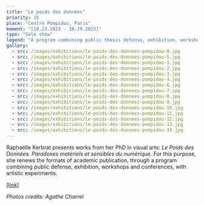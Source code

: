 ```yaml
---
title: "Le poids des données"
priority: 16
place: "Centre Pompidou, Paris"
moment: "[10.23.2023 - 10.29.2023]"
type: "Solo show"
legend: "A program combining public thesis defense, exhibition, workshops and conference"
gallery:
  - src: /images/exhibitions/le-poids-des-donnees-pompidou-0.jpg
  - src: /images/exhibitions/le-poids-des-donnees-pompidou-5.jpg
  - src: /images/exhibitions/le-poids-des-donnees-pompidou-1.jpg
  - src: /images/exhibitions/le-poids-des-donnees-pompidou-2.jpg
  - src: /images/exhibitions/le-poids-des-donnees-pompidou-3.jpg
  - src: /images/exhibitions/le-poids-des-donnees-pompidou-4.jpg
  - src: /images/exhibitions/le-poids-des-donnees-pompidou-6.jpg
  - src: /images/exhibitions/le-poids-des-donnees-pompidou-7.jpg
  - src: /images/exhibitions/le-poids-des-donnees-pompidou-8.jpg
  - src: /images/exhibitions/le-poids-des-donnees-pompidou-9.jpg
  - src: /images/exhibitions/le-poids-des-donnees-pompidou-10.jpg
  - src: /images/exhibitions/le-poids-des-donnees-pompidou-11.jpg
  - src: /images/exhibitions/le-poids-des-donnees-pompidou-12.jpg
  - src: /images/exhibitions/le-poids-des-donnees-pompidou-13.jpg
  - src: /images/exhibitions/le-poids-des-donnees-pompidou-14.jpg
---
```


Raphaëlle Kerbrat presents works from her PhD in visual arts: _Le Poids des Données. Paradoxes matériels et sensibles du numérique._ For this purpose, she renews the formats of academic publication, through a program combining public defense, exhibition, workshops and conferences, with artistic experiments.

[[link]](https://www.centrepompidou.fr/fr/programme/agenda/evenement/JZy6dhY)

_Photos credits: Agathe Charrel_

